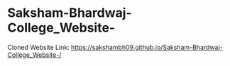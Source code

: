# Saksham-Bhardwaj-College_Website-

Cloned Website Link: https://sakshambh09.github.io/Saksham-Bhardwaj-College_Website-/
